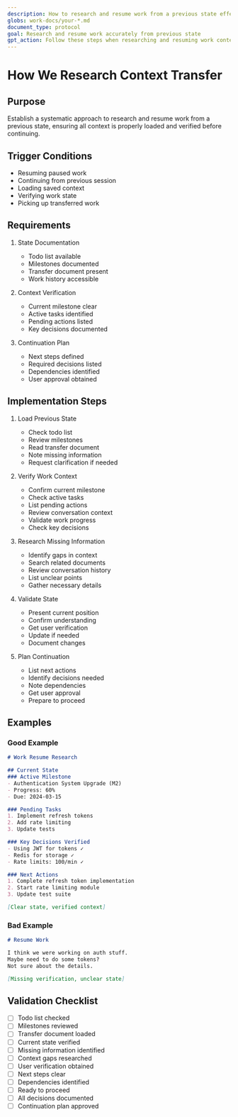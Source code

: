 ```yaml
---
description: How to research and resume work from a previous state effectively
globs: work-docs/your-*.md
document_type: protocol
goal: Research and resume work accurately from previous state
gpt_action: Follow these steps when researching and resuming work context
---
```


# How We Research Context Transfer

## Purpose
Establish a systematic approach to research and resume work from a previous state, ensuring all context is properly loaded and verified before continuing.

## Trigger Conditions
- Resuming paused work
- Continuing from previous session
- Loading saved context
- Verifying work state
- Picking up transferred work

## Requirements
1. State Documentation
   - Todo list available
   - Milestones documented
   - Transfer document present
   - Work history accessible

2. Context Verification
   - Current milestone clear
   - Active tasks identified
   - Pending actions listed
   - Key decisions documented

3. Continuation Plan
   - Next steps defined
   - Required decisions listed
   - Dependencies identified
   - User approval obtained

## Implementation Steps
1. Load Previous State
   - Check todo list
   - Review milestones
   - Read transfer document
   - Note missing information
   - Request clarification if needed

2. Verify Work Context
   - Confirm current milestone
   - Check active tasks
   - List pending actions
   - Review conversation context
   - Validate work progress
   - Check key decisions

3. Research Missing Information
   - Identify gaps in context
   - Search related documents
   - Review conversation history
   - List unclear points
   - Gather necessary details

4. Validate State
   - Present current position
   - Confirm understanding
   - Get user verification
   - Update if needed
   - Document changes

5. Plan Continuation
   - List next actions
   - Identify decisions needed
   - Note dependencies
   - Get user approval
   - Prepare to proceed

## Examples
### Good Example
```markdown
# Work Resume Research

## Current State
### Active Milestone
- Authentication System Upgrade (M2)
- Progress: 60%
- Due: 2024-03-15

### Pending Tasks
1. Implement refresh tokens
2. Add rate limiting
3. Update tests

### Key Decisions Verified
- Using JWT for tokens ✓
- Redis for storage ✓
- Rate limits: 100/min ✓

### Next Actions
1. Complete refresh token implementation
2. Start rate limiting module
3. Update test suite

[Clear state, verified context]
```

### Bad Example
```markdown
# Resume Work

I think we were working on auth stuff.
Maybe need to do some tokens?
Not sure about the details.

[Missing verification, unclear state]
```

## Validation Checklist
- [ ] Todo list checked
- [ ] Milestones reviewed
- [ ] Transfer document loaded
- [ ] Current state verified
- [ ] Missing information identified
- [ ] Context gaps researched
- [ ] User verification obtained
- [ ] Next steps clear
- [ ] Dependencies identified
- [ ] Ready to proceed
- [ ] All decisions documented
- [ ] Continuation plan approved 